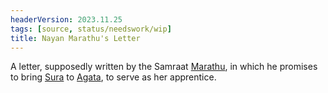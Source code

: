 ```yaml
---
headerVersion: 2023.11.25
tags: [source, status/needswork/wip]
title: Nayan Marathu's Letter
---
```




A letter, supposedly written by the Samraat [Marathu](<../../../people/historical-figures/dunmari-rulers/marathu.md>), in which he promises to bring [Sura](<../../../people/dunmari/sura.md>) to [Agata](<../../../people/fey/agata.md>), to serve as her apprentice. 